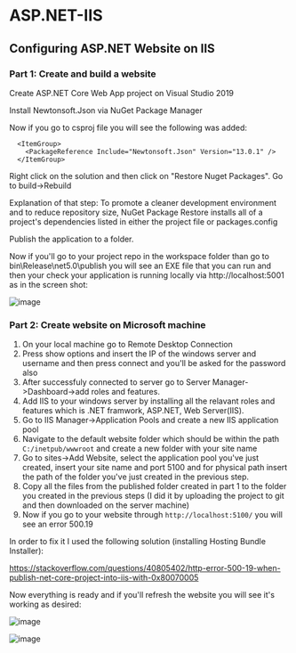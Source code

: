 # ASP.NET-IIS
## Configuring ASP.NET Website on IIS 

### Part 1: Create and build a website

Create ASP.NET Core Web App project on Visual Studio 2019

Install Newtonsoft.Json via NuGet Package Manager

Now if you go to csproj file you will see the following was added:
```
  <ItemGroup>
    <PackageReference Include="Newtonsoft.Json" Version="13.0.1" />
  </ItemGroup>
```

Right click on the solution and then click on "Restore Nuget Packages".
Go to build->Rebuild

Explanation of that step:
To promote a cleaner development environment and to reduce repository size, NuGet Package Restore installs all of a project's dependencies listed in either the project file or packages.config

Publish the application to a folder.

Now if you'll go to your project repo in the workspace folder than go to bin\Release\net5.0\publish
you will see an EXE file that you can run and then your check your application is running locally via http://localhost:5001 as in the screen shot:

![image](https://user-images.githubusercontent.com/88583978/171161946-62c5a82c-04e7-40dd-9eeb-923b26643e05.png)


### Part 2: Create website on Microsoft machine

1. On your local machine go to Remote Desktop Connection 
2. Press show options and insert the IP of the windows server and username and then press connect and you'll be asked for the password also
3. After successfuly connected to server go to Server Manager->Dashboard->add roles and features.
4. Add IIS to your windows server by installing all the relavant roles and features which is .NET framwork, ASP.NET, Web Server(IIS).
5. Go to IIS Manager->Application Pools and create a new IIS application pool
6. Navigate to the default website folder which should be within the path ```C:/inetpub/wwwroot``` and create a new folder with your site name
7. Go to sites->Add Website, select the application pool you've just created, insert your site name and port 5100 and for physical path insert the path of the folder you've just created in the previous step.
8. Copy all the files from the published folder created in part 1 to the folder you created in the previous steps (I did it by uploading the project to git and then downloaded on the server machine)
9. Now if you go to your website through ```http://localhost:5100/``` you will see an error 500.19

In order to fix it I used the following solution (installing Hosting Bundle Installer):

https://stackoverflow.com/questions/40805402/http-error-500-19-when-publish-net-core-project-into-iis-with-0x80070005

Now everything is ready and if you'll refresh the website you will see it's working as desired:

![image](https://user-images.githubusercontent.com/88583978/171167289-6a2893fe-1455-412d-8128-0c9e3cf719b3.png)

![image](https://user-images.githubusercontent.com/88583978/171167324-99a0f508-6085-4a2a-8be6-dcb86e888fef.png)


